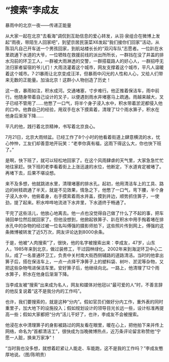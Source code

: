 # “搜索”李成友

暴雨中的北京一夜——传递正能量

从大家一起在北京“去看海”调侃到互助信息的爱心转发，从羽·泉组合在微博上发起“雨夜，带陌生人回家吧”，到望京居民菠菜X6发起“我们接你们回家”活动，从陈羽凡自己开车送一个男孩回家，到航站楼长长的“双闪车队”志愿者。一位趴在水里疏通下水道的大爷，一位牺牲在救援前线的派出所所长，一群挡在没了井盖的排水沟前的环卫工人，一群被大雨淋透的交警，一群搭载路人的好心人，一群招呼无法归家者留宿的爷儿们！大雨浇灌着这个城市，网友支撑着这个城市，平凡人温暖着这个城市。7·21暴雨让北京变成汪洋，但暴雨中闪光的人性和人心，又给人们带来无数的正能量。加油北京！这群小人物创造了历史！

这一夜，暴雨如注，积水成河。交通堵塞，寸步难行。他正推着保洁车，雨中前行。他随身带着自己设计的叉子，以便遇到雨水井堵塞马上疏通。雨越来越大，叉子已经不管用了……他憋了一口气，将半个身子浸入水中，积水带着淤泥都侵入他的口中。他靠自己的经验，用双手在水下摸索着，清理了12个雨水箅子，积水在他身后渐渐下降……

平凡的他，践行着北京精神，书写着北京良心。

7月21日，北京大雨倾盆。已经工作了8个小时的他看着街道上肆意横流的水，忧心忡忡，工友们却善意地开玩笑：“老李你真有福，这雨下得这么大，你也快下班了。”

是啊，快下班了，就可以轻松地回家了。在这个风雨肆虐的天气里，大家急急忙忙地往家赶。快下班的老李看着街上上涨迅速的水位，他断定，下水道肯定被堵了。再堵下去，后果不堪设想。

来不及多想，他就跳进水里，清理堵塞的排水孔。起初，他用清洁车上的工具、路边的树枝疏通了半天，就是不见效果，情急之下，他憋了一口气，弯下腰，半个身子浸入水中，他俯着身，右手摸索着雨水井盖，摸到井边，顺势抓住箅子，一使劲，提了起来。积水哗哗地流进下水井里，下水道终于畅通了。

干完了这些活儿，他放心地离去。他一点也没觉得自己做了什么了不起的事，把车骑回单位然后就回家了。但他没想到，他掀起铁箅子、趴在积水中用手掏着堵在排水孔中的杂物的经过被一位名叫傅强的摄影师拍下，这些照片传到网上，傅强的这条微博被转发了近5万次，网友评论达到8000余条。

于是，他被“人肉搜索”了，很快，他的名字被搜索出来：李成友，47岁，山东人，1985年来到北京，做过装修工，干过园林绿化。2002年来到海淀环卫中心二队，成了一名普通环卫工，负责中关村南大街西侧辅路的道路清洁。当时的他拿出箅子后，搭在保洁车上，一点一点择干净箅子上的塑料袋、树叶、淤泥等杂物，又把这些杂物甩进保洁车里。安好箅子后，他继续向北。一路上，他清理了12个雨水箅子，积水在他身后渐渐下降。

当李成友被“搜索”出来成为名人，网友和媒体对他冠以“最可爱的人”时，不善言辞的他反复说着“这不是我分内的工作吗”。

也许，我们要搜索的，就是这种“分内”。假如官员们做好分内工作，重外表的同时重里子，加大地下的设施投入；假如规划设计的领导目光长远一些，设计标准再提高一些；假如大家都把“分内”活儿干好了，也许，李成友不会被搜索。

他浸在水中清理箅子的身影被路过的网友看在眼里，暖在心上，把他拍下来并传上网络，命名为“首都清洁工”，很快成为当晚微博热点，近万条评论留言称赞他“宁愿一人脏，换来万家净”！

“当时我也没多想，就想着赶紧让人能走、车能跑，这不是我的工作吗？”李成友憨厚地说。（图/陈明贵）